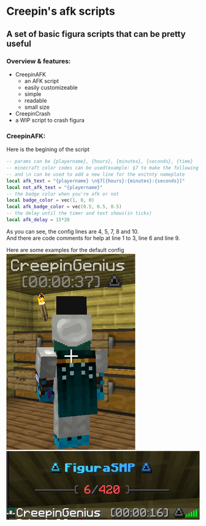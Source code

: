 # Creepin's afk scripts
## A set of basic figura scripts that can be pretty useful
### Overview & features:
 - CreepinAFK
   - an AFK script
   - easily customizeable
   - simple
   - readable
   - small size
 - CreepinCrash
  - a WIP script to crash figura

### CreepinAFK:
Here is the begining of the script
```lua
-- params can be {playername}, {hours}, {minutes}, {seconds}, {time}
-- minecraft color codes can be used(example: §7 to make the following text grey)
-- and \n can be used to add a new line for the enitnty nameplate
local afk_text = "{playername} \n§7[{hours}:{minutes}:{seconds}]"
local not_afk_text = "{playername}"
-- the badge color when you're afk or not
local badge_color = vec(1, 0, 0)
local afk_badge_color = vec(0.5, 0.5, 0.5)
-- the delay until the timer and text shows(in ticks)
local afk_delay = 15*20
```
As you can see, the config lines are 4, 5, 7, 8 and 10.
<br>
And there are code comments for help at line 1 to 3, line 6 and line 9.

Here are some examples for the default config
<br>
![Example 1](images/CreepinAFK/example1.png "Example 1")
![Example 1](images/CreepinAFK/example1_tab.png "Example 1 tab")
